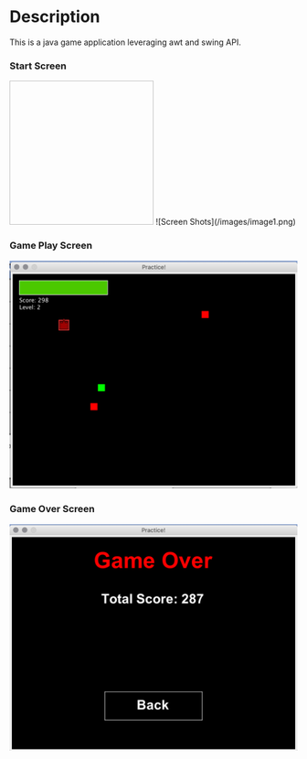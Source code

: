 # Description
This is a java game application leveraging awt and swing API.

### Start Screen
<img url="/images/image1.png" height="252px" width="252px"/>
![Screen Shots](/images/image1.png) <!-- .element height="50%" width="50%" -->

### Game Play Screen
![Screen Shots](/images/image2.png) <!-- .element height="50%" width="50%" -->

### Game Over Screen
![Screen Shots](/images/image3.png) <!-- .element height="50%" width="50%" -->
